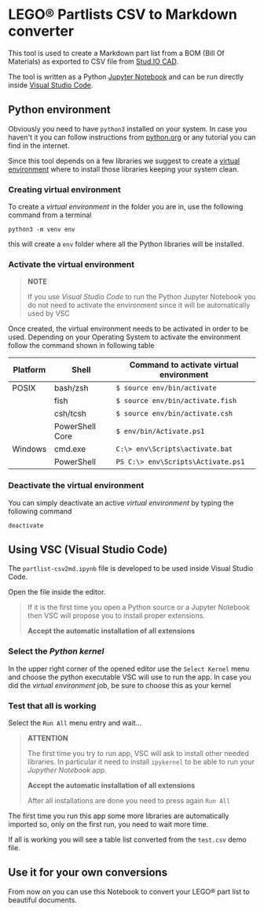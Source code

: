 # LEGO&reg; Partlists CSV to Markdown converter

This tool is used to create a Markdown part list from a BOM (Bill Of Materials) as
exported to CSV file from [Stud.IO CAD](https://www.bricklink.com/v3/studio/download.page).

The tool is written as a Python [Jupyter Notebook](https://jupyter.org) and can be run directly inside [Visual Studio Code](https://code.visualstudio.com).

## Python environment

Obviously you need to have `python3` installed on your system. In case you haven't it you can follow instructions from [python.org](https://www.python.org) or any tutorial you can find in the internet.

Since this tool depends on a few libraries we suggest to create a [virtual environment](https://docs.python.org/3/library/venv.html) where to install those libraries keeping your system clean.

### Creating virtual environment

To create a _virtual environment_ in the folder you are in, use the following command from a terminal

``` (sh)
python3 -m venv env
```

this will create a `env` folder where all the Python libraries will be installed.

### Activate the virtual environment

> **NOTE**
>
> If you use _Visual Studio Code_ to run the Python Jupyter Notebook you do not need to activate the environment since it will be automatically used by VSC

Once created, the virtual environment needs to be activated in order to be used.
Depending on your Operating System to activate the environment follow the command shown in following table

| Platform | Shell | Command to activate virtual environment |
| -------- | ----- | --------------------------------------- |
| POSIX    | bash/zsh | `$ source env/bin/activate` |
|          | fish | `$ source env/bin/activate.fish` |
|          | csh/tcsh | `$ source env/bin/activate.csh` |
|          | PowerShell Core | `$ env/bin/Activate.ps1` |
| Windows  | cmd.exe | `C:\> env\Scripts\activate.bat` |
|          | PowerShell | `PS C:\> env\Scripts\Activate.ps1` |

### Deactivate the virtual environment

You can simply deactivate an active _virtual environment_ by typing the following command

```console
deactivate
```

## Using VSC (Visual Studio Code)

The `partlist-csv2md.ipynb` file is developed to be used inside Visual Studio Code.

Open the file inside the editor.

> If it is the first time you open a Python source or a Jupyter Notebook
> then VSC will propose you
> to install proper extensions.
>
> **Accept the automatic installation of all extensions**

### Select the _Python kernel_

In the upper right corner of the opened editor use the `Select Kernel` menu and choose the python executable VSC will use to run the app. In case you did the _virtual environment_ job, be sure to choose this as your kernel

### Test that all is working

Select the `Run All` menu entry and wait...

> **ATTENTION**
>
> The first time you try to run app, VSC will ask to install other needed libraries.
> In particular it need to install `ipykernel` to be able to run your _Jupyther Notebook_ app.
>
> **Accept the automatic installation of all extensions**
>
> After all installations are done you need to press again `Run All`

The first time you run this app some more libraries are automatically imported so, only on the first run, you need to wait more time.

If all is working you will see a table list converted from the `test.csv` demo file.

## Use it for your own conversions

From now on you can use this Notebook to convert your LEGO&reg; part list to beautiful documents.

<!-- EOF -->


